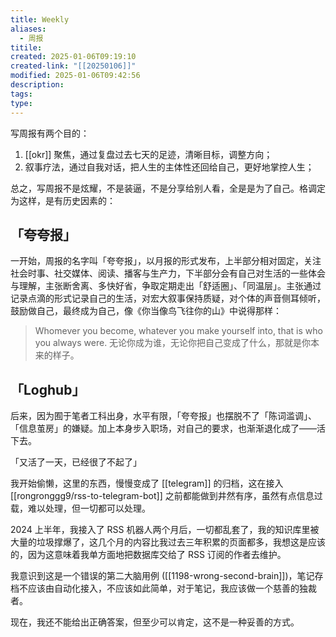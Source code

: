 ```yaml
---
title: Weekly
aliases:
  - 周报
titile: 
created: 2025-01-06T09:19:10
created-link: "[[20250106]]"
modified: 2025-01-06T09:42:56
description: 
tags: 
type:
---
```


写周报有两个目的：

1. [[okr]] 聚焦，通过复盘过去七天的足迹，清晰目标，调整方向；
2. 叙事疗法，通过自我对话，把人生的主体性还回给自己，更好地掌控人生；

总之，写周报不是炫耀，不是装逼，不是分享给别人看，全是是为了自己。格调定为这样，是有历史因素的：

## 「夸夸报」

一开始，周报的名字叫「夸夸报」，以月报的形式发布，上半部分相对固定，关注社会时事、社交媒体、阅读、播客与生产力，下半部分会有自己对生活的一些体会与理解，主张断舍离、多快好省，争取定期走出「舒适圈」、「同温层」。主张通过记录点滴的形式记录自己的生活，对宏大叙事保持质疑，对个体的声音侧耳倾听，鼓励做自己，最终成为自己，像《你当像鸟飞往你的山》中说得那样：

> Whomever you become, whatever you make yourself into, that is who you always were.
> 无论你成为谁，无论你把自己变成了什么，那就是你本来的样子。

## 「Loghub」

后来，因为囿于笔者工科出身，水平有限，「夸夸报」也摆脱不了「陈词滥调」、「信息茧房」的嫌疑。加上本身步入职场，对自己的要求，也渐渐退化成了——活下去。

「又活了一天，已经很了不起了」

我开始偷懒，这里的东西，慢慢变成了 [[telegram]] 的归档，这在接入 [[rongronggg9/rss-to-telegram-bot]] 之前都能做到井然有序，虽然有点信息过载，难以处理，但一切都可以处理。

2024 上半年，我接入了 RSS 机器人两个月后，一切都乱套了，我的知识库里被大量的垃圾撑爆了，这几个月的内容比我过去三年积累的页面都多，我想这是应该的，因为这意味着我单方面地把数据库交给了 RSS 订阅的作者去维护。

我意识到这是一个错误的第二大脑用例 ([[1198-wrong-second-brain]])，笔记存档不应该由自动化接入，不应该如此简单，对于笔记，我应该做一个慈善的独裁者。

现在，我还不能给出正确答案，但至少可以肯定，这不是一种妥善的方式。
